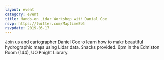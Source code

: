 ```yaml
---
layout: event
category: event
title: Hands-on Lidar Workshop with Danial Coe
rsvp: https://twitter.com/MaptimeEUG
rsvpdate: 2019-03-17
---
```


Join us and cartographer Daniel Coe to learn how to make beautiful hydrographic maps using Lidar data. Snacks provided. 6pm in the Edmiston Room (144), UO Knight Library.
